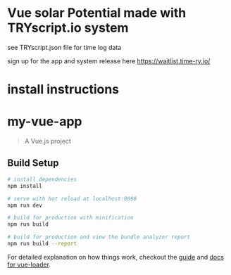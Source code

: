 

# Vue solar Potential made with TRYscript.io system 
see TRYscript.json file for time log data 

sign up for the app and system release here https://waitlist.time-ry.io/

# install instructions 

# my-vue-app

> A Vue.js project

## Build Setup

``` bash
# install dependencies
npm install

# serve with hot reload at localhost:8080
npm run dev

# build for production with minification
npm run build

# build for production and view the bundle analyzer report
npm run build --report
```

For detailed explanation on how things work, checkout the [guide](http://vuejs-templates.github.io/webpack/) and [docs for vue-loader](http://vuejs.github.io/vue-loader).
